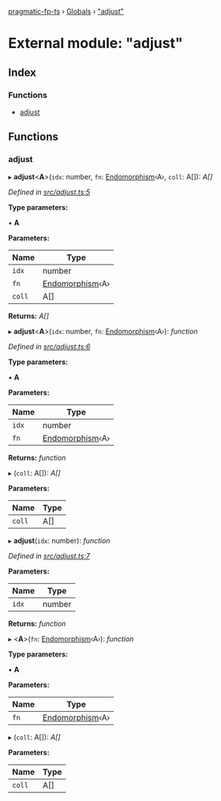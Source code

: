 [pragmatic-fp-ts](../README.md) › [Globals](../globals.md) › ["adjust"](_adjust_.md)

# External module: "adjust"

## Index

### Functions

* [adjust](_adjust_.md#adjust)

## Functions

###  adjust

▸ **adjust**<**A**>(`idx`: number, `fn`: [Endomorphism](_types_.md#endomorphism)‹A›, `coll`: A[]): *A[]*

*Defined in [src/adjust.ts:5](https://github.com/hermann-p/pragmatic-fp-ts/blob/ff16101/src/adjust.ts#L5)*

**Type parameters:**

▪ **A**

**Parameters:**

Name | Type |
------ | ------ |
`idx` | number |
`fn` | [Endomorphism](_types_.md#endomorphism)‹A› |
`coll` | A[] |

**Returns:** *A[]*

▸ **adjust**<**A**>(`idx`: number, `fn`: [Endomorphism](_types_.md#endomorphism)‹A›): *function*

*Defined in [src/adjust.ts:6](https://github.com/hermann-p/pragmatic-fp-ts/blob/ff16101/src/adjust.ts#L6)*

**Type parameters:**

▪ **A**

**Parameters:**

Name | Type |
------ | ------ |
`idx` | number |
`fn` | [Endomorphism](_types_.md#endomorphism)‹A› |

**Returns:** *function*

▸ (`coll`: A[]): *A[]*

**Parameters:**

Name | Type |
------ | ------ |
`coll` | A[] |

▸ **adjust**(`idx`: number): *function*

*Defined in [src/adjust.ts:7](https://github.com/hermann-p/pragmatic-fp-ts/blob/ff16101/src/adjust.ts#L7)*

**Parameters:**

Name | Type |
------ | ------ |
`idx` | number |

**Returns:** *function*

▸ <**A**>(`fn`: [Endomorphism](_types_.md#endomorphism)‹A›): *function*

**Type parameters:**

▪ **A**

**Parameters:**

Name | Type |
------ | ------ |
`fn` | [Endomorphism](_types_.md#endomorphism)‹A› |

▸ (`coll`: A[]): *A[]*

**Parameters:**

Name | Type |
------ | ------ |
`coll` | A[] |

